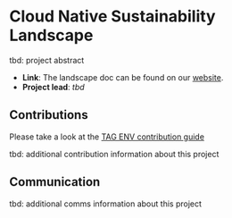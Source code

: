 # Cloud Native Sustainability Landscape

tbd: project abstract

- **Link**: The landscape doc can be found on our [website](https://tag-env-sustainability.cncf.io/landscape/).
- **Project lead**: *tbd*

## Contributions

Please take a look at the [TAG ENV contribution guide](../../CONTRIBUTING.md)

tbd: additional contribution information about this project

## Communication

tbd: additional comms information about this project
